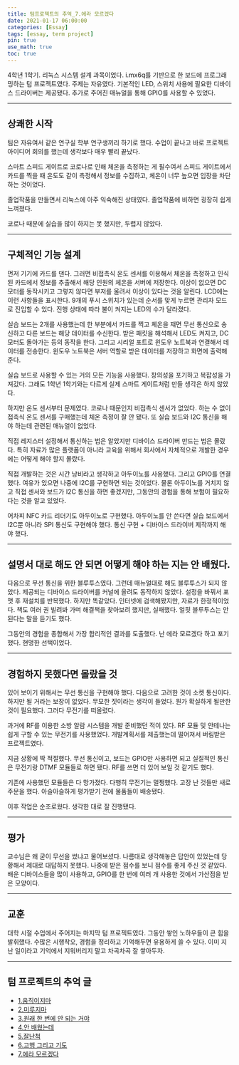 ```yaml
---
title: 텀프로젝트의 추억_7.에라 모르겠다
date: 2021-01-17 06:00:00
categories: [Essay]
tags: [essay, term project]
pin: true
use_math: true
toc: true
---
```


4학년 1학기. 리눅스 시스템 설계 과목이었다. i.mx6q를 기반으로 한 보드에 프로그래밍하는 텀 프로젝트였다. 주제는 자유였다. 기본적인 LED, 스위치 사용에 필요한 디바이스 드라이버는 제공됐다. 추가로 주어진 매뉴얼을 통해 GPIO를 사용할 수 있었다.

***

## __상쾌한 시작__

팀은 자유여서 같은 연구실 학부 연구생끼리 하기로 했다. 수업이 끝나고 바로 프로젝트 아이디어 회의를 했는데 생각보다 매우 빨리 끝났다.  
  
스마트 스피드 게이트로 코로나로 인해 체온을 측정하는 게 필수여서 스피드 게이트에서 카드를 찍을 때 온도도 같이 측정해서 정보를 수집하고, 체온이 너무 높으면 입장을 차단하는 것이었다.  
  
졸업작품을 만들면서 리눅스에 아주 익숙해진 상태였다. 졸업작품에 비하면 굉장히 쉽게 느껴졌다.  
  
코로나 때문에 실습을 많이 하지는 못 했지만, 두렵지 않았다.  

***

## __구체적인 기능 설계__

먼저 기기에 카드를 댄다. 그러면 비접촉식 온도 센서를 이용해서 체온을 측정하고 인식된 카드에서 정보를 추출해서 해당 인원의 체온을 서버에 저장한다. 이상이 없으면 DC 모터를 동작시키고 그렇지 않다면 부저를 울려서 이상이 있다는 것을 알린다. LCD에는 이런 사항들을 표시한다. 9개의 푸시 스위치가 있는데 순서를 맞게 누르면 관리자 모드로 진입할 수 있다. 진행 상태에 따라 불이 켜지는 LED의 수가 달라졌다.  

실습 보드는 2개를 사용했는데 한 부분에서 카드를 찍고 체온을 쟤면 무선 통신으로 송신하고 다른 보드는 해당 데이터를 수신한다. 받은 패킷을 해석해서 LED도 켜지고, DC 모터도 돌아가는 등의 동작을 한다. 그리고 시리얼 포트로 윈도우 노트북과 연결해서 데이터를 전송한다. 윈도우 노트북은 서버 역할로 받은 데이터를 저장하고 화면에 출력해준다.  
  
실습 보드로 사용할 수 있는 거의 모든 기능을 사용했다. 창의성을 포기하고 복잡성을 가져갔다. 그래도 1학년 1학기와는 다르게 실제 스마트 게이트처럼 만들 생각은 하지 않았다.  

하지만 온도 센서부터 문제였다. 코로나 때문인지 비접촉식 센서가 없었다. 하는 수 없이 접촉식 온도 센서를 구매했는데 체온 측정이 잘 안 됐다. 또 실습 보드와 I2C 통신을 해야 하는데 관련된 매뉴얼이 없었다.  
  
직접 레지스터 설정해서 통신하는 법은 알았지만 디바이스 드라이버 만드는 법은 몰랐다. 특히 자료가 많은 플랫폼이 아니라 교육을 위해서 회사에서 자체적으로 개발한 경우에는 어떻게 해야 할지 몰랐다.  
  
직접 개발하는 것은 시간 낭비라고 생각하고 아두이노를 사용했다. 그리고 GPIO를 연결했다. 여유가 있으면 나중에 I2C를 구현하면 되는 것이었다. 물론 아두이노를 거치지 않고 직접 센서와 보드가 I2C 통신을 하면 좋겠지만, 그동안의 경험을 통해 보험이 필요하다는 것을 알고 있었다.  

어차피 NFC 카드 리더기도 아두이노로 구현했다. 아두이노를 안 쓴다면 실습 보드에서 I2C뿐 아니라 SPI 통신도 구현해야 했다. 통신 구현 + 디바이스 드라이버 제작까지 해야 했다.

***

## __설명서 대로 해도 안 되면 어떻게 해야 하는 지는 안 배웠다.__

다음으로 무선 통신을 위한 블루투스였다. 그런데 매뉴얼대로 해도 블루투스가 되지 않았다. 제공되는 디바이스 드라이버를 커널에 올려도 동작하지 않았다. 설정을 바꿔서 포맷 후 재설치를 반복했다. 하지만 똑같았다. 인터넷에 검색해봤지만, 자료가 한정적이었다. 책도 여러 권 빌려봐 가며 해결책을 찾아보려 했지만, 실패했다. 얼핏 블루투스는 안 된다는 말을 듣기도 했다.  
  
그동안의 경험을 종합해서 가장 합리적인 결과를 도출했다. 난 에라 모르겠다 하고 포기했다. 현명한 선택이었다.  

***

## __경험하지 못했다면 몰랐을 것__

있어 보이기 위해서는 무선 통신을 구현해야 했다. 다음으로 고려한 것이 소켓 통신이다. 하지만 될 거라는 보장이 없었다. 무모한 짓이라는 생각이 들었다. 뭔가 확실하게 될만한 것이 필요했다. 그러다 무전기를 떠올렸다.  
  
과거에 RF를 이용한 소방 알람 시스템을 개발 준비했던 적이 있다. RF 모듈 및 안테나는 쉽게 구할 수 있는 무전기를 사용했었다. 개발계획서를 제출했는데 떨어져서 버림받은 프로젝트였다.  
  
지금 상황에 딱 적절했다. 무선 통신이고, 보드는 GPIO만 사용하면 되고 실질적인 통신은 무전기랑 DTMF 모듈들로 하면 됐다. RF를 쓰면 더 있어 보일 것 같기도 했다.  

기존에 사용했던 모듈들은 다 망가졌다. 다행히 무전기는 멀쩡했다. 고장 난 것들만 새로 주문을 했다. 아슬아슬하게 평가받기 전에 물품들이 배송됐다.  
  
이후 작업은 순조로웠다. 생각한 대로 잘 진행됐다.  

***

## __평가__

교수님은 왜 굳이 무선을 썼냐고 물어보셨다. 나름대로 생각해놓은 답안이 있었는데 당황해서 제대로 대답하지 못했다. 나중에 받은 점수를 보니 점수를 좋게 주신 것 같았다. 배운 디바이스들을 많이 사용하고, GPIO를 한 번에 여러 개 사용한 것에서 가산점을 받은 모양이다.  

***

## __교훈__

대학 시절 수업에서 주어지는 마지막 텀 프로젝트였다. 그동안 쌓인 노하우들이 큰 힘을 발휘했다. 수많은 시행착오, 경험을 정리하고 기억해두면 유용하게 쓸 수 있다. 이미 지난 일이라고 기억에서 지워버리지 말고 차곡차곡 잘 쌓아두자.  

***

## __텀 프로젝트의 추억 글__

- [1.움직이지마](https://chalgx.github.io/essay/MemoriesofTermProject1)
- [2.미루지마](https://chalgx.github.io/essay/MemoriesofTermProject2)
- [3.원래 한 번에 안 되는 거야](https://chalgx.github.io/essay/MemoriesofTermProject3)
- [4.안 배웠는데](https://chalgx.github.io/essay/MemoriesofTermProject4)
- [5.잘난척](https://chalgx.github.io/essay/MemoriesofTermProject5)
- [6.고행 그리고 기도](https://chalgx.github.io/essay/MemoriesofTermProject6)
- [7.에라 모르겠다](https://chalgx.github.io/essay/MemoriesofTermProject7)

